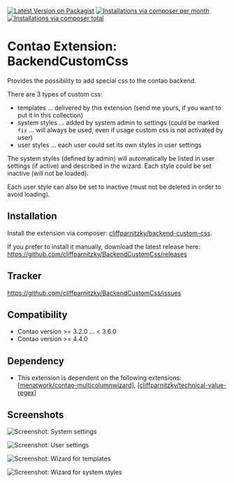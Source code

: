 [![Latest Version on Packagist](http://img.shields.io/packagist/v/cliffparnitzky/backend-custom-css.svg?style=flat)](https://packagist.org/packages/cliffparnitzky/backend-custom-css)
[![Installations via composer per month](http://img.shields.io/packagist/dm/cliffparnitzky/backend-custom-css.svg?style=flat)](https://packagist.org/packages/cliffparnitzky/backend-custom-css)
[![Installations via composer total](http://img.shields.io/packagist/dt/cliffparnitzky/backend-custom-css.svg?style=flat)](https://packagist.org/packages/cliffparnitzky/backend-custom-css)

Contao Extension: BackendCustomCss
==================================

Provides the possibility to add special css to the contao backend.

There are 3 types of custom css:
- templates ... delivered by this extension (send me yours, if you want to put it in this collection)
- system styles ... added by system admin to settings (could be marked `fix` ... will always be used, even if usage custom css is not activated by user)
- user styles ... each user could set its own styles in user settings

The system styles (defined by admin) will automatically be listed in user settings (if active) and described in the wizard. Each style could be set inactive (will not be loaded).

Each user style can also be set to inactive (must not be deleted in order to avoid loading).


Installation
------------

Install the extension via composer: [cliffparnitzky/backend-custom-css](https://packagist.org/packages/cliffparnitzky/backend-custom-css).

If you prefer to install it manually, download the latest release here: https://github.com/cliffparnitzky/BackendCustomCss/releases


Tracker
-------

https://github.com/cliffparnitzky/BackendCustomCss/issues


Compatibility
-------------

- Contao version >= 3.2.0 ... <  3.6.0
- Contao version >= 4.4.0


Dependency
----------

- This extension is dependent on the following extensions: [[menatwork/contao-multicolumnwizard]](https://packagist.org/packages/menatwork/contao-multicolumnwizard), [[cliffparnitzky/technical-value-regex]](https://packagist.org/packages/cliffparnitzky/technical-value-regex)


Screenshots
-----------

![Screenshot: System settings](https://raw.github.com/cliffparnitzky/BackendCustomCss/master/screenshot_settings.jpg)

![Screenshot: User settings](https://raw.github.com/cliffparnitzky/BackendCustomCss/master/screenshot_user.jpg)

![Screenshot: Wizard for templates](https://raw.github.com/cliffparnitzky/BackendCustomCss/master/screenshot_user_wizard_templates.jpg)

![Screenshot: Wizard for system styles](https://raw.github.com/cliffparnitzky/BackendCustomCss/master/screenshot_user_wizard_system_styles.jpg)